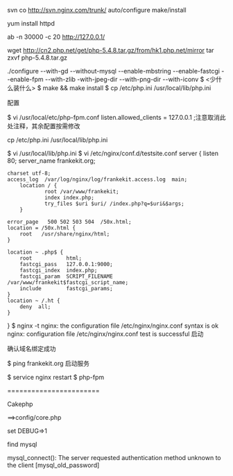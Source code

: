 svn co http://svn.nginx.com/trunk/
auto/configure
make/install

yum install httpd

ab -n 30000 -c 20 http://127.0.0.1/

wget http://cn2.php.net/get/php-5.4.8.tar.gz/from/hk1.php.net/mirror
tar zxvf php-5.4.8.tar.gz

./configure --with-gd --without-mysql --enable-mbstring --enable-fastcgi --enable-fpm --with-zlib -with-jpeg-dir --with-png-dir --with-iconv
$ <少什么装什么>
$ make && make install
$ cp /etc/php.ini /usr/local/lib/php.ini

配置

$ vi /usr/local/etc/php-fpm.conf
listen.allowed_clients = 127.0.0.1 ;注意取消此处注释，其余配置按需修改

cp /etc/php.ini /usr/local/lib/php.ini

$ vi /usr/local/lib/php.ini
$ vi /etc/nginx/conf.d/testsite.conf
server {
    listen       80;
    server_name  frankekit.org;

    charset utf-8;
    access_log  /var/log/nginx/log/frankekit.access.log  main;
        location / {
                root /var/www/frankekit;
                index index.php;
                try_files $uri $uri/ /index.php?q=$uri&$args;
        }

    error_page   500 502 503 504  /50x.html;
    location = /50x.html {
        root   /usr/share/nginx/html;
    }

    location ~ .php$ {
        root           html;
        fastcgi_pass   127.0.0.1:9000;
        fastcgi_index  index.php;
        fastcgi_param  SCRIPT_FILENAME  /var/www/frankekit$fastcgi_script_name;
        include        fastcgi_params;
    }
    location ~ /.ht {
        deny  all;
    }
}
$ nginx -t
nginx: the configuration file /etc/nginx/nginx.conf syntax is ok
nginx: configuration file /etc/nginx/nginx.conf test is successful
启动

确认域名绑定成功

$ ping frankekit.org
启动服务

$ service nginx restart
$ php-fpm


=======================

Cakephp

==>config/core.php

set DEBUG=>1

find mysql 

mysql_connect(): The server requested authentication method unknown to the client [mysql_old_password]